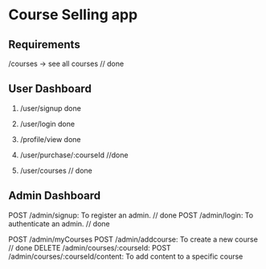 # Course Selling app

## Requirements

/courses -> see all courses // done

## User Dashboard
1. /user/signup done
2. /user/login  done
3. /profile/view done

3. /user/purchase/:courseId  //done
4. /user/courses  // done



## Admin Dashboard

POST /admin/signup: To register an admin. // done
POST /admin/login: To authenticate an admin. // done


POST  /admin/myCourses
POST /admin/addcourse: To create a new course // done
DELETE /admin/courses/:courseId: 
POST /admin/courses/:courseId/content: To add content to a specific course 


